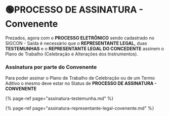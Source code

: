 # 🟢PROCESSO DE ASSINATURA - Convenente

Prezados, agora com o **PROCESSO ELETRÔNICO** sendo cadastrado no SIGCON - Saída é necessário que o **REPRESENTANTE LEGAL,** duas **TESTEMUNHAS** e o **REPRESENTANTE LEGAL DO CONCEDENTE** assinem o Plano de Trabalho \(Celebração e Alterações dos Instrumentos\).

### Assinatura por parte do Convenente

Para poder assinar o Plano de Trabalho de Celebração ou de um Termo Aditivo o mesmo deve estar no Status de **PROCESSO DE ASSINATURA - CONVENENTE** 

{% page-ref page="assinatura-testemunha.md" %}

{% page-ref page="assinatura-representante-legal-covenente.md" %}



